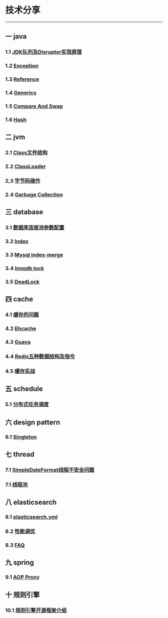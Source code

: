 # 技术分享
---

## 一 java
### 1.1 [JDK队列及Disruptor实现原理](markdown/java/queue.md)
### 1.2 [Exception](markdown/java/exception.md)
### 1.3 [Reference](markdown/java/reference.md)
### 1.4 [Generics](markdown/java/generics.md)
### 1.5 [Compare And Swap](markdown/java/cas.md)
### 1.6 [Hash](markdown/java/hash.md)

## 二 jvm
### 2.1 [Class文件结构](markdown/jvm/class.md)
### 2.2 [ClassLoader](markdown/jvm/classLoader.md)
### 2,3 [字节码操作](markdown/jvm/bytecode.md)
### 2.4 [Garbage Collection](markdown/jvm/gc.md)

## 三 database
### 3.1 [数据库连接池参数配置](markdown/database/dataSourceConnectedPool.md)
### 3.2 [Index](markdown/database/index.md)
### 3.3 [Mysql index-merge](markdown/database/index-merge.md)
### 3.4 [Innodb lock](markdown/database/innodblock.md)  
### 3.5 [DeadLock](markdown/database/deadlock.md)  
## 四 cache
### 4.1 [缓存的问题](markdown/cache/cache.md)
### 4.2 [Ehcache](markdown/cache/ehcache.md)
### 4.3 [Guava](markdown/cache/guava.md) 
### 4.4 [Redis五种数据结构及指令](markdown/cache/redisDataStructrue.md)
### 4.5 [缓存实战](markdown/cache/cacheModel.md) 
<!-- 
### 4.4 [Memcached](markdown/cache/cache.md)
### 4.5 [Redis](markdown/cache/cache.md)
### 4.5 [Tair](markdown/cache/cache.md)
### 4.6 [EVCache](markdown/cache/cache.md) 
-->

## 五 schedule
### 5.1 [分布式任务调度](markdown/schedule.md)

## 六 design pattern 

### 6.1 [Singleton](markdown/designpattern/singleton.md)

## 七 thread
### 7.1 [SimpleDateFormat线程不安全问题](markdown/thread/simpleDateFormat.md)
### 7.1 [线程池](markdown/thread/threadPool.md)

## 八 elasticsearch
### 8.1 [elasticsearch.yml](markdown/elasticsearch/config.md)
### 8.2 [性能调优](markdown/elasticsearch/elasticsearch.md)
### 8.3 [FAQ](markdown/elasticsearch/faq.md)
<!-- 
### 1 http client 
### 2 节点配置 m/d/其他 
### 3 api增删改
### 4 不同版本api差距
-->

## 九 spring
### 9.1 [AOP Proxy](markdown/spring/aopProxy.md)
## 十 规则引擎
### 10.1 [规则引擎开源框架介绍](markdown/rule/rule.md)

